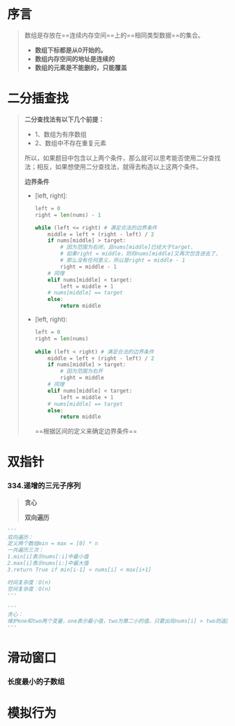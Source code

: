# 序言

> 数组是存放在==连续内存空间==上的==相同类型数据==的集合。
>
> - **数组下标都是从0开始的。**
> - **数组内存空间的地址是连续的**
> - **数组的元素是不能删的，只能覆盖**

# 二分插查找

> **二分查找法有以下几个前提：**
>
> - 1、数组为有序数组
> - 2、数组中不存在重复元素
>
> 所以，如果题目中包含以上两个条件，那么就可以思考能否使用二分查找法；相反，如果想使用二分查找法，就得去构造以上这两个条件。
>
> 
>
> **边界条件**
>
> - [left, right]\:
>
>   ```python
>   left = 0
>   right = len(nums) - 1
>   
>   while (left <= right) # 满足合法的边界条件
>   	middle = left + (right - left) / 2
>   	if nums[middle] > target:
>           # 因为范围为右闭，且nums[middle]已经大于target，
>           # 如果right = middle，则将nums[middle]又再次包含进去了，
>           # 那么没有任何意义，所以是right = middle - 1
>   		right = middle - 1 
>       # 同理
>       elif nums[middle] < target:
>           left = middle + 1
>       # nums[middle] == target
>   	else:
>       	return middle
>   ```
>
> - [left, right):
>
>   ```python
>   left = 0
>   right = len(nums)
>     
>   while (left < right) # 满足合法的边界条件
>   	middle = left + (right - left) / 2
>   	if nums[middle] > target:
>           # 因为范围为右开
>   		right = middle 
>       # 同理
>       elif nums[middle] < target:
>           left = middle + 1
>       # nums[middle] == target
>   	else:
>       	return middle
>   ```
>
>   ==根据区间的定义来确定边界条件==

# 双指针

### 334.递增的三元子序列

> **贪心**
>
> **双向遍历**

```python
'''
双向遍历：
定义两个数组min = max = [0] * n
一共遍历三次：
1.min[i]表示nums[:i]中最小值
2.max[i]表示nums[i:]中最大值
3.return True if min[i-1] < nums[i] < max[i+1]

时间复杂度：O(n)
空间复杂度：O(n)
'''

'''
贪心：
维护one和two两个变量，one表示最小值，two为第二小的值，只要出现nums[i] > two则返回True
'''
```

# 滑动窗口

### 长度最小的子数组

# 模拟行为
